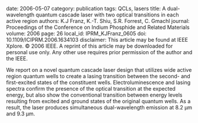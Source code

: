 date: 2006-05-07
category: publication
tags: QCLs, lasers
title: A dual-wavelength quantum cascade laser with two optical transitions in each active region
authors: K.J Franz, K.-T. Shiu, S.R. Forrest, C. Gmachl
journal: Proceedings of the Conference on Indium Phosphide and Related Materials
volume: 2006
page: 26
local_id: IPRM_KJFranz_0605
doi: 10.1109/ICIPRM.2006.1634103
disclaimer: This article may be found at IEEE Xplore. © 2006 IEEE. A reprint of this article may be downloaded for personal use only. Any other use requires prior permission of the author and the IEEE.

We report on a novel quantum cascade laser design that utilizes wide active
region quantum wells to create a lasing transition between the second- and
first-excited states of the constituent wells. Electroluminescence and lasing
spectra confirm the presence of the optical transition at the expected energy,
but also show the conventional transition between energy levels resulting from
excited and ground states of the original quantum wells. As a result, the laser
produces simultaneous dual-wavelength emission at 8.2 μm and 9.3 μm.